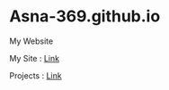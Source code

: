 # Asna-369.github.io
My Website 


My Site : <a href="https://asna-369.github.io/">Link</a>

Projects : <a href="https://asna-369.github.io/project">Link</a>

